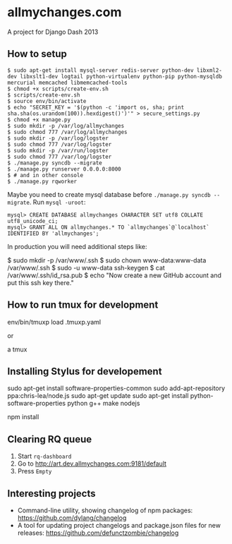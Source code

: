 allmychanges.com
================

A project for Django Dash 2013

How to setup
------------

    $ sudo apt-get install mysql-server redis-server python-dev libxml2-dev libxslt1-dev logtail python-virtualenv python-pip python-mysqldb mercurial memcached libmemcached-tools
    $ chmod +x scripts/create-env.sh
    $ scripts/create-env.sh
    $ source env/bin/activate
    $ echo "SECRET_KEY = '$(python -c 'import os, sha; print sha.sha(os.urandom(100)).hexdigest()')'" > secure_settings.py
    $ chmod +x manage.py
    $ sudo mkdir -p /var/log/allmychanges
    $ sudo chmod 777 /var/log/allmychanges
    $ sudo mkdir -p /var/log/logster
    $ sudo chmod 777 /var/log/logster
    $ sudo mkdir -p /var/run/logster
    $ sudo chmod 777 /var/log/logster
    $ ./manage.py syncdb --migrate
    $ ./manage.py runserver 0.0.0.0:8000
    $ # and in other console
    $ ./manage.py rqworker

Maybe you need to create mysql database before `./manage.py syncdb --migrate`. Run `mysql -uroot`:

    mysql> CREATE DATABASE allmychanges CHARACTER SET utf8 COLLATE utf8_unicode_ci;
    mysql> GRANT ALL ON allmychanges.* TO `allmychanges`@`localhost` IDENTIFIED BY 'allmychanges';

In production you will need additional steps like:

   $ sudo mkdir -p /var/www/.ssh
   $ sudo chown www-data:www-data /var/www/.ssh
   $ sudo -u www-data ssh-keygen
   $ cat /var/www/.ssh/id_rsa.pub
   $ echo "Now create a new GitHub account and put this ssh key there."


How to run tmux for development
-------------------------------

   env/bin/tmuxp load .tmuxp.yaml

or

   a tmux


Installing Stylus for developement
----------------------------------

   sudo apt-get install software-properties-common
   sudo add-apt-repository ppa:chris-lea/node.js
   sudo apt-get update
   sudo apt-get install python-software-properties python g++ make nodejs

   npm install

Clearing RQ queue
-----------------

1. Start `rq-dashboard`
2. Go to http://art.dev.allmychanges.com:9181/default
3. Press `Empty`


Interesting projects
--------------------

* Command-line utility, showing changelog of npm packages: https://github.com/dylang/changelog
* A tool for updating project changelogs and package.json files for new releases: https://github.com/defunctzombie/changelog
